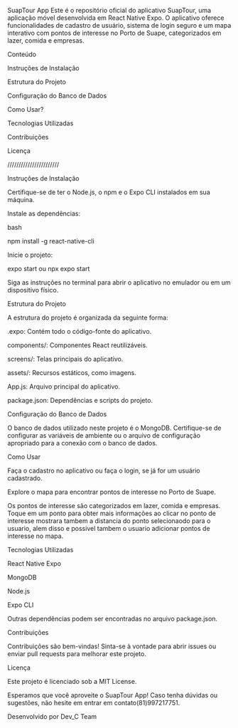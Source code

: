 SuapTour App
Este é o repositório oficial do aplicativo SuapTour, uma aplicação móvel desenvolvida em React Native Expo. O aplicativo oferece funcionalidades de cadastro de usuário, sistema de login seguro e um mapa interativo com pontos de interesse no Porto de Suape, categorizados em lazer, comida e empresas.

Conteúdo

Instruções de Instalação

Estrutura do Projeto

Configuração do Banco de Dados

Como Usar?

Tecnologias Utilizadas

Contribuições

Licença


///////////////////////



Instruções de Instalação

Certifique-se de ter o Node.js, o npm e o Expo CLI instalados em sua máquina.

Instale as dependências:

bash

npm install -g react-native-cli 

Inicie o projeto:

expo start ou npx expo start

Siga as instruções no terminal para abrir o aplicativo no emulador ou em um dispositivo físico.

Estrutura do Projeto

A estrutura do projeto é organizada da seguinte forma:

.expo: Contém todo o código-fonte do aplicativo.

components/: Componentes React reutilizáveis.

screens/: Telas principais do aplicativo.

assets/: Recursos estáticos, como imagens.

App.js: Arquivo principal do aplicativo.

package.json: Dependências e scripts do projeto.

Configuração do Banco de Dados

O banco de dados utilizado neste projeto é o MongoDB. Certifique-se de configurar as variáveis de ambiente ou o arquivo de configuração apropriado para a conexão com o banco de dados.

Como Usar

Faça o cadastro no aplicativo ou faça o login, se já for um usuário cadastrado.

Explore o mapa para encontrar pontos de interesse no Porto de Suape.

Os pontos de interesse são categorizados em lazer, comida e empresas. Toque em um ponto para obter mais informações ao clicar no ponto de interesse mostrara tambem a distancia do ponto selecionaodo para o usuario, alem disso e possivel tambem o usuario adicionar pontos de interesse no mapa.

Tecnologias Utilizadas

React Native Expo

MongoDB

Node.js

Expo CLI

Outras dependências podem ser encontradas no arquivo package.json.

Contribuições

Contribuições são bem-vindas! Sinta-se à vontade para abrir issues ou enviar pull requests para melhorar este projeto.

Licença

Este projeto é licenciado sob a MIT License.

Esperamos que você aproveite o SuapTour App! Caso tenha dúvidas ou sugestões, não hesite em entrar em contato(81)997217751.

Desenvolvido por Dev_C Team
